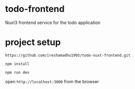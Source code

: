 # todo-frontend
Nuxt3 frontend service for the todo application


# project setup
`https://github.com/ireshamadhu1995/todo-nuxt-frontend.git`

`npm install`

`npm run dev`

open `http://localhost:3000` from the browser
